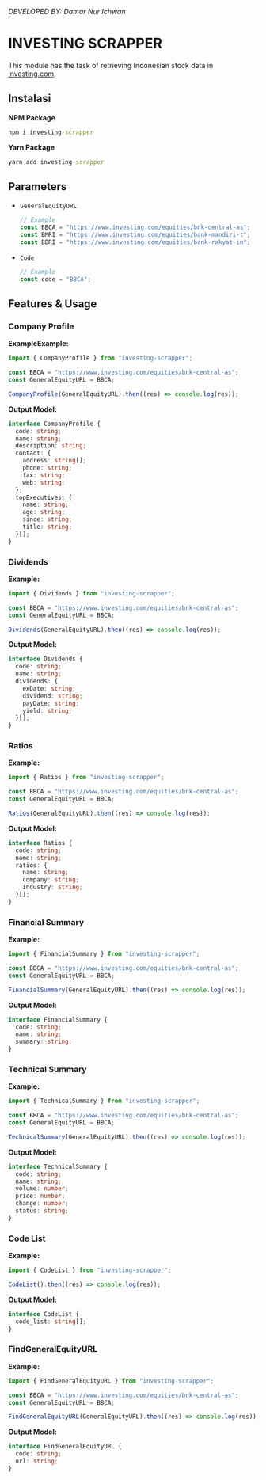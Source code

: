 _DEVELOPED BY: Damar Nur Ichwan_

# INVESTING SCRAPPER

This module has the task of retrieving Indonesian stock data in [investing.com](https://www.investing.com/).

## Instalasi

**NPM Package**

```cmd
npm i investing-scrapper
```

**Yarn Package**

```cmd
yarn add investing-scrapper
```

## Parameters

- `GeneralEquityURL`
  ```ts
  // Example
  const BBCA = "https://www.investing.com/equities/bnk-central-as";
  const BMRI = "https://www.investing.com/equities/bank-mandiri-t";
  const BBRI = "https://www.investing.com/equities/bank-rakyat-in";
  ```
- `Code`
  ```ts
  // Example
  const code = "BBCA";
  ```

## Features & Usage

### Company Profile

**ExampleExample:**

```ts
import { CompanyProfile } from "investing-scrapper";

const BBCA = "https://www.investing.com/equities/bnk-central-as";
const GeneralEquityURL = BBCA;

CompanyProfile(GeneralEquityURL).then((res) => console.log(res));
```

**Output Model:**

```ts
interface CompanyProfile {
  code: string;
  name: string;
  description: string;
  contact: {
    address: string[];
    phone: string;
    fax: string;
    web: string;
  };
  topExecutives: {
    name: string;
    age: string;
    since: string;
    title: string;
  }[];
}
```

### Dividends

**Example:**

```ts
import { Dividends } from "investing-scrapper";

const BBCA = "https://www.investing.com/equities/bnk-central-as";
const GeneralEquityURL = BBCA;

Dividends(GeneralEquityURL).then((res) => console.log(res));
```

**Output Model:**

```ts
interface Dividends {
  code: string;
  name: string;
  dividends: {
    exDate: string;
    dividend: string;
    payDate: string;
    yield: string;
  }[];
}
```

### Ratios

**Example:**

```ts
import { Ratios } from "investing-scrapper";

const BBCA = "https://www.investing.com/equities/bnk-central-as";
const GeneralEquityURL = BBCA;

Ratios(GeneralEquityURL).then((res) => console.log(res));
```

**Output Model:**

```ts
interface Ratios {
  code: string;
  name: string;
  ratios: {
    name: string;
    company: string;
    industry: string;
  }[];
}
```

### Financial Summary

**Example:**

```ts
import { FinancialSummary } from "investing-scrapper";

const BBCA = "https://www.investing.com/equities/bnk-central-as";
const GeneralEquityURL = BBCA;

FinancialSummary(GeneralEquityURL).then((res) => console.log(res));
```

**Output Model:**

```ts
interface FinancialSummary {
  code: string;
  name: string;
  summary: string;
}
```

### Technical Summary

**Example:**

```ts
import { TechnicalSummary } from "investing-scrapper";

const BBCA = "https://www.investing.com/equities/bnk-central-as";
const GeneralEquityURL = BBCA;

TechnicalSummary(GeneralEquityURL).then((res) => console.log(res));
```

**Output Model:**

```ts
interface TechnicalSummary {
  code: string;
  name: string;
  volume: number;
  price: number;
  change: number;
  status: string;
}
```

### Code List

**Example:**

```ts
import { CodeList } from "investing-scrapper";

CodeList().then((res) => console.log(res));
```

**Output Model:**

```ts
interface CodeList {
  code_list: string[];
}
```

### FindGeneralEquityURL

**Example:**

```ts
import { FindGeneralEquityURL } from "investing-scrapper";

const BBCA = "https://www.investing.com/equities/bnk-central-as";
const GeneralEquityURL = BBCA;

FindGeneralEquityURL(GeneralEquityURL).then((res) => console.log(res));
```

**Output Model:**

```ts
interface FindGeneralEquityURL {
  code: string;
  url: string;
}
```

